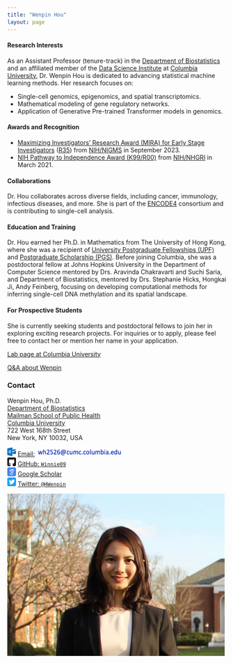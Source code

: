 ```yaml
---
title: "Wenpin Hou"
layout: page
---
```


#### Research Interests
As an Assistant Professor (tenure-track) in the [Department of Biostatistics](https://www.publichealth.columbia.edu/academics/departments/biostatistics) and an affiliated member of the [Data Science Institute](https://datascience.columbia.edu/people/wenpin-hou/) at [Columbia University](https://www.columbia.edu/), Dr. Wenpin Hou is dedicated to advancing statistical machine learning methods. Her research focuses on:
- Single-cell genomics, epigenomics, and spatial transcriptomics.
- Mathematical modeling of gene regulatory networks.
- Application of Generative Pre-trained Transformer models in genomics.

#### Awards and Recognition
- [Maximizing Investigators’ Research Award (MIRA) for Early Stage Investigators](https://grants.nih.gov/grants/guide/pa-files/PAR-20-117.html) ([R35](https://reporter.nih.gov/search/Ym09DhMfd0-tUjFN97zw_w/project-details/10712174)) from [NIH/NIGMS](https://www.nigms.nih.gov/) in September 2023.
- [NIH Pathway to Independence Award (K99/R00)](https://grants.nih.gov/grants/guide/pa-files/PA-20-188.html) from [NIH/NHGRI](https://www.genome.gov/) in March 2021.

#### Collaborations
Dr. Hou collaborates across diverse fields, including cancer, immunology, infectious diseases, and more. She is part of the [ENCODE4](https://www.encodeproject.org/) consortium and is contributing to single-cell analysis.

#### Education and Training
Dr. Hou earned her Ph.D. in Mathematics from The University of Hong Kong, where she was a recipient of [University Postgraduate Fellowships (UPF)](https://gradsch.hku.hk/gradsch/prospective-students/scholarship-funding-and-fees) and [Postgraduate Scholarship (PGS)](https://gradsch.hku.hk/gradsch/prospective-students/scholarship-funding-and-fees). Before joining Columbia, she was a postdoctoral fellow at Johns Hopkins University in the Department of Computer Science mentored by Drs. Aravinda Chakravarti and Suchi Saria, and Department of Biostatistics, mentored by Drs. Stephanie Hicks, Hongkai Ji, Andy Feinberg, focusing on developing computational methods for inferring single-cell DNA methylation and its spatial landscape.

#### For Prospective Students
She is currently seeking students and postdoctoral fellows to join her in exploring exciting research projects.  For inquiries or to apply, please feel free to contact her or mention her name in your application.

[Lab page at Columbia University](https://www.publichealth.columbia.edu/research-labs/hou-lab)

[Q&A about Wenpin](https://www.publichealth.columbia.edu/news/mathematician-uses-ai-find-meaning-genomic-data)


### Contact

<div class="row-fluid" markdown="1">
<div class="span6" markdown="1">

Wenpin Hou, Ph.D. <br/>
[Department of Biostatistics](https://www.publichealth.columbia.edu/academics/departments/biostatistics) <br/>
[Mailman School of Public Health](https://www.publichealth.columbia.edu/) <br/>
[Columbia University](https://www.columbia.edu/) <br/>
722 West 168th Street <br/>
New York, NY 10032, USA


<img src="images/envelope.svg" alt="Email logo" width="20"> [Email:]() <img src="images/email_address.png" alt="Email address" width="200"> <br/>
<img src="images/github.svg" alt="GitHub logo" width="20"> [GitHub: `Winnie09`](https://github.com/Winnie09) <br/>
<img src="images/scholar.svg" alt="Google Scholar logo" width="20"> [Google Scholar](https://scholar.google.com.hk/citations?user=1wVQpBUAAAAJ&hl=en) <br/>
<img src="images/twitter.svg" alt="Twitter logo" width="20"> [Twitter: `@HWenpin`](https://twitter.com/HWenpin)

</div>
<div class="span3" markdown="1">

<img src="images/wenpin.png" alt="Wenpin Hou photo" width="500">

</div>
</div>



